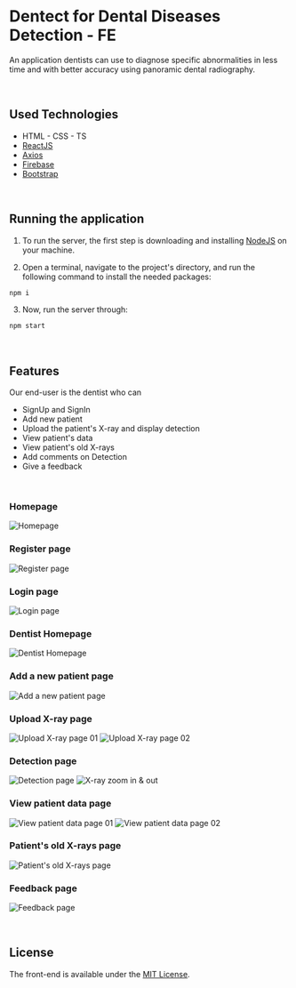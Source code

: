 # Dentect for Dental Diseases Detection - FE
An application dentists can use to diagnose specific abnormalities in less time and with better accuracy using panoramic dental radiography.

<br/>

## Used Technologies
* HTML - CSS - TS
* [ReactJS](https://react.dev/)
* [Axios](https://axios-http.com/)
* [Firebase](https://firebase.google.com/)
* [Bootstrap](https://getbootstrap.com/)

<br/>

## Running the application
1. To run the server, the first step is downloading and installing [NodeJS](https://nodejs.org/en/download) on your machine. <br/>

2. Open a terminal, navigate to the project's directory, and run the following command to install the needed packages:
``` bash
npm i
```

3. Now, run the server through:
``` bash
npm start
```

<br/>

## Features
Our end-user is the dentist who can

* SignUp and SignIn
* Add new patient
* Upload the patient's X-ray and display detection
* View patient's data
* View patient's old X-rays
* Add comments on Detection
* Give a feedback

<br/>

### Homepage
![Homepage](https://github.com/Dentect/dental-diseases-detection-frontend/assets/75479353/68032360-8357-4768-9f1e-d62c0cde25eb "Homepage")

### Register page
![Register page](https://github.com/Dentect/dental-diseases-detection-frontend/assets/75479353/a2996c2d-9c8b-412a-ae83-686ac41be1bb "Register page")

### Login page
![Login page](https://github.com/Dentect/dental-diseases-detection-frontend/assets/75479353/18beff2d-a5c9-4f70-8bba-fea96a32f370 "Login page")

### Dentist Homepage
![Dentist Homepage](https://github.com/Dentect/dental-diseases-detection-frontend/assets/75479353/c3a5a06f-a78b-4fbc-a880-90da4e6a18b9 "Dentist Homepage")

### Add a new patient page
![Add a new patient page](https://github.com/Dentect/dental-diseases-detection-frontend/assets/75479353/42b962cd-2562-4f1f-addf-017ef9ece064 "Add a new patient page")

### Upload X-ray page
![Upload X-ray page 01](https://github.com/Dentect/dental-diseases-detection-frontend/assets/75479353/1de5ca24-fdf1-469b-9ed0-e222bc1184ed "Upload X-ray page 01")
![Upload X-ray page 02](https://github.com/Dentect/dental-diseases-detection-frontend/assets/75479353/e6cb5f58-dd39-44e7-8ce0-70d2110c4ed8 "Upload X-ray page 02")

### Detection page
![Detection page](https://github.com/Dentect/dental-diseases-detection-frontend/assets/75479353/d8a902eb-4f8f-478f-87c9-815091f31d67 "Detection page")
![X-ray zoom in & out](https://github.com/Dentect/dental-diseases-detection-frontend/assets/75479353/6275b26d-f191-4f4d-a8fd-eb7c5f167121 "X-ray zoom in & out")

### View patient data page
![View patient data page 01](https://github.com/Dentect/dental-diseases-detection-frontend/assets/75479353/408fe82e-f0b3-4f69-a2ba-57d3981441e9 "View patient data page 01")
![View patient data page 02](https://github.com/Dentect/dental-diseases-detection-frontend/assets/75479353/389fec6a-d692-4b75-ad31-69555cae7546 "View patient data page 02")

### Patient's old X-rays page
![Patient's old X-rays page](https://github.com/Dentect/dental-diseases-detection-frontend/assets/75479353/c55a581e-ff94-4891-b529-d363e48262f4 "Patient's old X-rays page")

### Feedback page
![Feedback page](https://github.com/Dentect/dental-diseases-detection-frontend/assets/75479353/c829875b-ebb4-485d-96d8-e1bc52edbb17 "Feedback page")

<br/>

## License
The front-end is available under the [MIT License](https://github.com/Dentect/dental-diseases-detection-frontend/blob/main/LICENSE).
